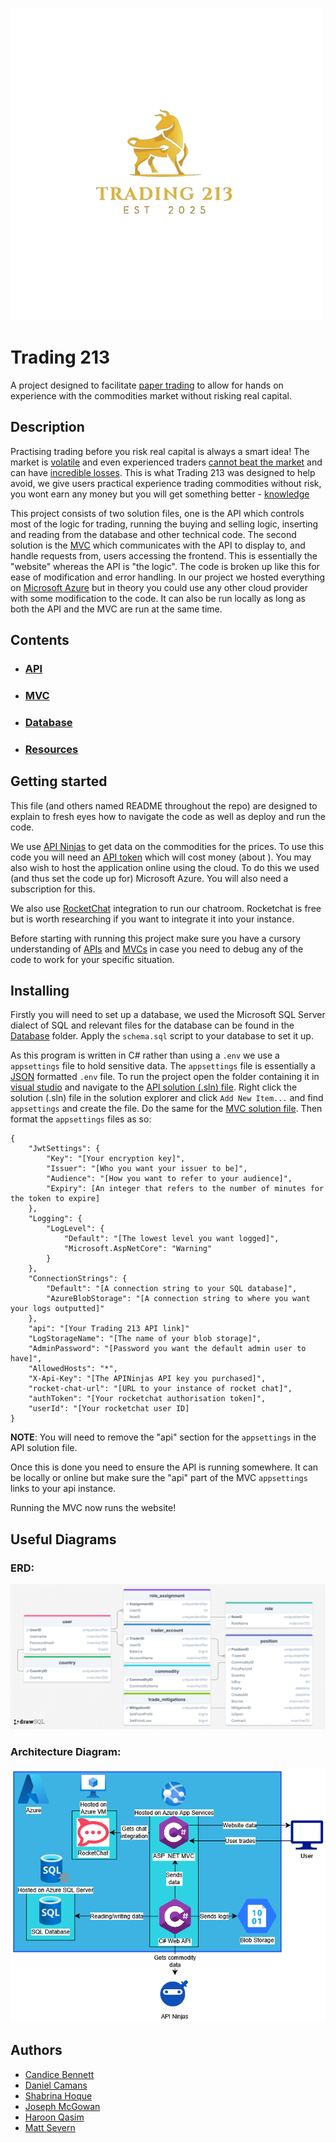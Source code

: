 ﻿![Trading 213 logo](./Resources/trading-213-logo.png)

# Trading 213

A project designed to facilitate [paper trading](https://www.investopedia.com/terms/p/papertrade.asp) to allow for hands on experience with the commodities market without risking real capital.

## Description

Practising trading before you risk real capital is always a smart idea! The market is [volatile](https://www.home.saxo/en-gb/content/articles/equities/why-markets-just-got-so-volatile---and-what-it-means-for-investors-07042025) and even experienced traders [cannot beat the market](https://stockanalysis.com/article/can-you-beat-the-market/) and can have [incredible losses](https://en.wikipedia.org/wiki/Archegos_Capital_Management). This is what Trading 213 was designed to help avoid, we give users practical experience trading commodities without risk, you wont earn any money but you will get something better - [knowledge](https://en.wiktionary.org/wiki/give_a_man_a_fish_and_you_feed_him_for_a_day;_teach_a_man_to_fish_and_you_feed_him_for_a_lifetime)

This project consists of two solution files, one is the API which controls most of the logic for trading, running the buying and selling logic, inserting and reading from the database and other technical code. The second solution is the [MVC](https://en.wikipedia.org/wiki/Model%E2%80%93view%E2%80%93controller) which communicates with the API to display to, and handle requests from, users accessing the frontend. This is essentially the "website" whereas the API is "the logic". The code is broken up like this for ease of modification and error handling. In our project we hosted everything on [Microsoft Azure](https://azure.microsoft.com/en-gb) but in theory you could use any other cloud provider with some modification to the code. It can also be run locally as long as both the API and the MVC are run at the same time.

## Contents

- ### [API](./CommodityTradingAPI/README.md)

- ### [MVC](./CommodityTradingApp/README.md)

- ### [Database](./Database/README.md)

- ### [Resources](./Resources/README.md)

## Getting started

This file (and others named README throughout the repo) are designed to explain to fresh eyes how to navigate the code as well as deploy and run the code.

We use [API Ninjas](https://www.api-ninjas.com/) to get data on the commodities for the prices. To use this code you will need an [API token](https://www.api-ninjas.com/pricing) which will cost money (about ). You may also wish to host the application online using the cloud. To do this we used (and thus set the code up for) Microsoft Azure. You will also need a subscription for this.

We also use [RocketChat](https://www.rocket.chat/) integration to run our chatroom. Rocketchat is free but is worth researching if you want to integrate it into your instance.

Before starting with running this project make sure you have a cursory understanding of [APIs](https://en.wikipedia.org/wiki/API) and [MVCs](https://en.wikipedia.org/wiki/Model%E2%80%93view%E2%80%93controller) in case you need to debug any of the code to work for your specific situation. 

## Installing

Firstly you will need to set up a database, we used the Microsoft SQL Server dialect of SQL and relevant files for the database can be found in the [Database](./Database/README.md) folder. Apply the `schema.sql` script to your database to set it up.

As this program is written in C# rather than using a `.env` we use a `appsettings` file to hold sensitive data. The `appsettings` file is essentially a [JSON](https://en.wikipedia.org/wiki/JSON) formatted `.env` file. To run the project open the folder containing it in [visual studio](https://visualstudio.microsoft.com/) and navigate to the [API solution (.sln) file](./CommodityTradingAPI/CommodityTradingAPI/CommodityTradingAPI.sln). Right click the solution (.sln) file in the solution explorer and click `Add New Item...` and find `appsettings` and create the file. Do the same for the [MVC solution file](./CommodityTradingApp/CommodityTradingApp/CommodityTradingApp.sln). Then format the `appsettings` files as so:
```
{
    "JwtSettings": {
        "Key": "[Your encryption key]",
        "Issuer": "[Who you want your issuer to be]",
        "Audience": "[How you want to refer to your audience]",
        "Expiry": [An integer that refers to the number of minutes for the token to expire]
    },
    "Logging": {
        "LogLevel": {
            "Default": "[The lowest level you want logged]",
            "Microsoft.AspNetCore": "Warning"
        }
    },
    "ConnectionStrings": {
        "Default": "[A connection string to your SQL database]",
        "AzureBlobStorage": "[A connection string to where you want your logs outputted]"
    },
    "api": "[Your Trading 213 API link]"
    "LogStorageName": "[The name of your blob storage]",
    "AdminPassword": "[Password you want the default admin user to have]",
    "AllowedHosts": "*",
    "X-Api-Key": "[The APINinjas API key you purchased]",
    "rocket-chat-url": "[URL to your instance of rocket chat]",
    "authToken": "[Your rocketchat authorisation token]",
    "userId": "[Your rocketchat user ID]
}
```

**NOTE**: You will need to remove the "api" section for the `appsettings` in the API solution file.

Once this is done you need to ensure the API is running somewhere. It can be locally or online but make sure the "api" part of the MVC `appsettings` links to your api instance.

Running the MVC now runs the website!

## Useful Diagrams

### ERD:

![ERD](./Resources/ERD.png)

### Architecture Diagram:

![Architecture Diagram](./Resources/architecture.png)

## Authors

* [Candice Bennett](https://github.com/Candice-Bennett)
* [Daniel Camans](https://github.com/DCamans)
* [Shabrina Hoque](https://github.com/anisahhoque)
* [Joseph McGowan](https://github.com/Joseph-McGowan)
* [Haroon Qasim](https://github.com/haroon-101)
* [Matt Severn](https://github.com/matt-severnsl)
